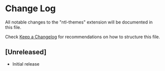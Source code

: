 # Change Log

All notable changes to the "ntl-themes" extension will be documented in this file.

Check [Keep a Changelog](http://keepachangelog.com/) for recommendations on how to structure this file.

## [Unreleased]

- Initial release
